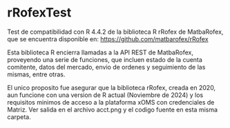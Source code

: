 # rRofexTest
Test de compatibilidad con R 4.4.2 de la biblioteca R rRofex de MatbaRofex, que se encuentra disponible en:
https://github.com/matbarofex/rRofex

Esta biblioteca R encierra llamadas a la API REST de MatbaRofex, proveyendo una serie de funciones, que incluen estado de la cuenta comitente, datos del mercado, envio de ordenes y seguimiento de las mismas, entre otras.

El unico proposito fue asegurar que la biblioteca rRofex, creada en 2020, aun funcione con una version de R actual (Noviembre de 2024) y los requisitos minimos de acceso a la plataforma xOMS con credenciales de Matriz. Ver salida en el archivo acct.png y el codigo fuente en esta misma carpeta.
